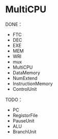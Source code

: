 # MultiCPU
DONE：

- FTC
- DEC
- EXE
- MEM
- WRI
- mux
- MultiCPU
- DataMemory
- NumExtend
- InstructionMemory
- ControlUnit



TODO：

- PC
- RegistorFile
- PauseUnit
- ALU
- BranchUnit

